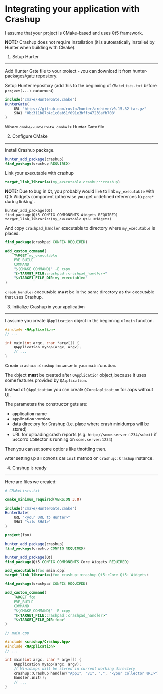 Integrating your application with Crashup
=========================================

I assume that your project is CMake-based and uses Qt5 framework.

**NOTE:** Crashup does not require installation (it is automatically installed by Hunter when building with CMake).


1. Setup Hunter
---------------

Add Hunter Gate file to your project - you can download it from [hunter-packages/gate repository](https://github.com/hunter-packages/gate).


Setup Hunter repository (add this to the beginning of `CMakeLists.txt` before `project(...)` statement)

```cmake
include("cmake/HunterGate.cmake")
HunterGate(
    URL "https://github.com/ruslo/hunter/archive/v0.15.32.tar.gz"
    SHA1 "0bc311b87b4c1c0ab51f091e3bffb47258afb708"
)
```

Where `cmake/HunterGate.cmake` is Hunter Gate file.


2. Configure CMake
------------------

Install Crashup package.

```cmake
hunter_add_package(crashup)
find_package(crashup REQUIRED)
```


Link your executable with crashup

```cmake
target_link_libraries(my_executable crashup::crashup)
```

**NOTE:** Due to bug in Qt, you probably would like to link `my_executable` with Qt5 Widgets component (otherwise you get undefined references to `pcre*` during linking).

```
hunter_add_package(Qt)
find_package(Qt5 CONFIG COMPONENTS Widgets REQUIRED)
target_link_libraries(my_executable Qt5::Widgets)
```


And copy `crashpad_handler` executable to directory where `my_executable` is placed.

```cmake
find_package(crashpad CONFIG REQUIRED)

add_custom_command(
    TARGET my_executable
    PRE_BUILD
    COMMAND
    "${CMAKE_COMMAND}" -E copy
    "$<TARGET_FILE:crashpad::crashpad_handler>"
    "$<TARGET_FILE_DIR:my_executable>"
)
```

`crash_handler` executable **must** be in the same directory as the executable that uses Crashup.


3. Initialize Crashup in your application
-----------------------------------------

I assume you create `QApplication` object in the beginning of `main` function.

```cxx
#include <QApplication>
// ...

int main(int argc, char *argv[]) {
    QApplication myapp(argc, argv);
    // ...
}
```

Create `crashup::Crashup` instance in your `main` function.

The object **must** be created after `QApplication` object, because it uses some features provided by `QApplication`.

Instead of `QApplication` you can create `QCoreApplication` for apps without UI.


The parameters the constructor gets are:
* application name
* application version
* data directory for Crashup (i.e. place where crash minidumps will be stored)
* URL for uploading crash reports (e.g. `http://some.server:1234/submit` if Socorro Collector is running on `some.server:1234`)

Then you can set some options like throttling then.

After setting up all options call `init` method on `crashup::Crashup` instance.


4. Crashup is ready
-------------------

Here are files we created:

```cmake
# CMakeLists.txt

cmake_minimum_required(VERSION 3.0)

include("cmake/HunterGate.cmake")
HunterGate(
    URL "<your URL to Hunter>"
    SHA1 "<its SHA1>"
)

project(foo)

hunter_add_package(crashup)
find_package(crashup CONFIG REQUIRED)

hunter_add_package(Qt)
find_package(Qt5 CONFIG COMPONENTS Core Widgets REQUIRED)

add_executable(foo main.cpp)
target_link_libraries(foo crashup::crashup Qt5::Core Qt5::Widgets)

find_package(crashpad CONFIG REQUIRED)

add_custom_command(
    TARGET foo
    PRE_BUILD
    COMMAND
    "${CMAKE_COMMAND}" -E copy
    "$<TARGET_FILE:crashpad::crashpad_handler>"
    "$<TARGET_FILE_DIR:foo>"
)
```

```cxx
// main.cpp

#include <crashup/Crashup.hpp>
#include <QApplication>
// ...

int main(int argc, char * argv[]) {
    QApplication myapp(argc, argv);
    // Minidumps will be stored in current working directory
    crashup::Crashup handler("App1", "v1", ".", "<your collector URL>");
    handler.init();
    // ...
}
```
